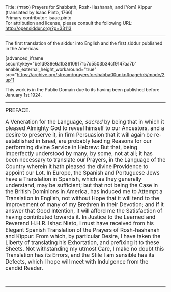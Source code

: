 <html>
<head></head>
<body>
Title: (ספרד)‎‏ Prayers for Shabbath, Rosh-Hashanah, and [Yom] Kippur (translated by Isaac Pinto, 1766)<br />
Primary contributor: isaac.pinto<br />
For attribution and license, please consult the following URL: <a href="http://opensiddur.org/?p=33113">http://opensiddur.org/?p=33113</a>
<p />
<hr />

The first translation of the siddur into English and the first siddur published in the Americas.

[advanced_iframe securitykey="be1d939e6a1b36109171c7d5503b34cf9147aa7b" enable_external_height_workaround="true" src="https://archive.org/stream/prayersforshabba00unkn#page/n5/mode/2up"]

This work is in the Public Domain due to its having been published before January 1st 1924.

<hr />

<div class="english" style="font-size: 1.2em;">
PREFACE. 

A Veneration for the Language, <em>sacred</em> by being that in which it pleased Almighty God to reveal himself to our Ancestors, and a desire to preserve it, in firm Persuasion that it will again be re-established in Israel, are probably leading Reasons for our performing divine Service in Hebrew: But that, being imperfectly understood by many, by some, not at all; it has been necessary to translate our Prayers, in the Language of the Country wherein it hath pleased the divine Providence to appoint our Lot. In Europe, the Spanish and Portuguese Jews have a Translation in Spanish, which as they generally understand, may be sufficient; but that not being the Case in the British Dominions in America, has induced me to Attempt a Translation in English, not without Hope that it will tend to the Improvement of many of my Brethren in their Devotion; and if it answer that Good Intention, it will afford me the Satisfaction of having contributed towards it. In Justice to the Learned and Reverend H.H.R. Ishac Nieto, I must have received from his Elegant Spanish Translation of the Prayers of Rosh-hashanah and Kippur: From which, by particular Desire, I have taken the Liberty of translating his Exhortation, and prefixing it to these Sheets. Not withstanding my utmost Care, I make no doubt this Translation has its Errors, and the Stile I am sensible has its Defects, which I hope will meet with Indulgence from the candid Reader. 
</div>

&nbsp;

<hr />

&nbsp;

</body>
</html>